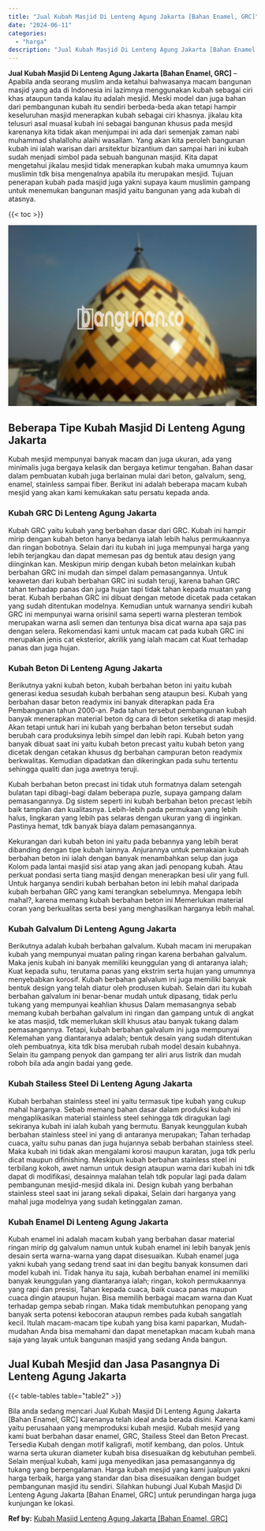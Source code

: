 ```yaml
---
title: "Jual Kubah Masjid Di Lenteng Agung Jakarta [Bahan Enamel, GRC]"
date: "2024-06-11"
categories: 
  - "harga"
description: "Jual Kubah Masjid Di Lenteng Agung Jakarta [Bahan Enamel, GRC]. Bila anda sedang mencari Jual Kubah Masjid Di Lenteng Agung Jakarta [Bahan Enamel, GRC] kar..."
---
```


**Jual Kubah Masjid Di Lenteng Agung Jakarta \[Bahan Enamel, GRC\]** – Apabila anda seorang muslim anda ketahui bahwasanya macam bangunan masjid yang ada di Indonesia ini lazimnya menggunakan kubah sebagai ciri khas ataupun tanda kalau itu adalah mesjid. Meski model dan juga bahan dari pembangunan kubah itu sendiri berbeda-beda akan tetapi hampir keseluruhan masjid menerapkan kubah sebagai ciri khasnya. jikalau kita telusuri asal muasal kubah ini sebagai bangunan khusus pada mesjid karenanya kita tidak akan menjumpai ini ada dari semenjak zaman nabi muhammad shalallohu alaihi wasallam. Yang akan kita peroleh bangunan kubah ini ialah warisan dari arsitektur bizantium dan sampai hari ini kubah sudah menjadi simbol pada sebuah bangunan masjid. Kita dapat mengetahui jikalau mesjid tidak menerapkan kubah maka umumnya kaum muslimin tdk bisa mengenalnya apabila itu merupakan mesjid. Tujuan penerapan kubah pada masjid juga yakni supaya kaum muslimin gampang untuk menemukan bangunan masjid yaitu bangunan yang ada kubah di atasnya.

{{< toc >}}

![Jual Kubah Masjid Di Lenteng Agung Jakarta [Bahan Enamel, GRC]](/images/jual-kubah-masjid-37.png)

## Beberapa Tipe Kubah Masjid Di Lenteng Agung Jakarta

Kubah mesjid mempunyai banyak macam dan juga ukuran, ada yang minimalis juga bergaya kelasik dan bergaya ketimur tengahan. Bahan dasar dalam pembuatan kubah juga berlainan mulai dari beton, galvalum, seng, enamel, stainless sampai fiber. Berikut ini adalah beberapa macam kubah mesjid yang akan kami kemukakan satu persatu kepada anda.

### Kubah GRC Di Lenteng Agung Jakarta

Kubah GRC yaitu kubah yang berbahan dasar dari GRC. Kubah ini hampir mirip dengan kubah beton hanya bedanya ialah lebih halus permukaannya dan ringan bobotnya. Selain dari itu kubah ini juga mempunyai harga yang lebih terjangkau dan dapat memesan pas dg bentuk atau design yang diinginkan kan. Meskipun mirip dengan kubah beton melainkan kubah berbahan GRC ini mudah dan simpel dalam pemasangannya. Untuk keawetan dari kubah berbahan GRC ini sudah teruji, karena bahan GRC tahan terhadap panas dan juga hujan tapi tidak tahan kepada muatan yang berat. Kubah berbahan GRC ini dibuat dengan metode dicetak pada cetakan yang sudah ditentukan modelnya. Kemudian untuk warnanya sendiri kubah GRC ini mempunyai warna orisinil sama seperti warna plesteran tembok merupakan warna asli semen dan tentunya bisa dicat warna apa saja pas dengan selera. Rekomendasi kami untuk macam cat pada kubah GRC ini merupakan jenis cat eksterior, akrilik yang ialah macam cat Kuat terhadap panas dan juga hujan.

### Kubah Beton Di Lenteng Agung Jakarta

Berikutnya yakni kubah beton, kubah berbahan beton ini yaitu kubah generasi kedua sesudah kubah berbahan seng ataupun besi. Kubah yang berbahan dasar beton readymix ini banyak diterapkan pada Era Pembangunan tahun 2000-an. Pada tahun tersebut pembangunan kubah banyak menerapkan material beton dg cara di beton seketika di atap mesjid. Akan tetapi untuk hari ini kubah yang berbahan beton tersebut sudah berubah cara produksinya lebih simpel dan lebih rapi. Kubah beton yang banyak dibuat saat ini yaitu kubah beton precast yaitu kubah beton yang dicetak dengan cetakan khusus dg berbahan campuran beton readymix berkwalitas. Kemudian dipadatkan dan dikeringkan pada suhu tertentu sehingga qualiti dan juga awetnya teruji.

Kubah berbahan beton precast ini tidak utuh formatnya dalam setengah bulatan tapi dibagi-bagi dalam beberapa puzle, supaya gampang dalam pemasangannya. Dg sistem seperti ini kubah berbahan beton precast lebih baik tampilan dan kualitasnya. Lebih-lebih pada permukaan yang lebih halus, lingkaran yang lebih pas selaras dengan ukuran yang di inginkan. Pastinya hemat, tdk banyak biaya dalam pemasangannya.

Kekurangan dari kubah beton ini yaitu pada bebannya yang lebih berat dibanding dengan tipe kubah lainnya. Anjurannya untuk pemakaian kubah berbahan beton ini ialah dengan banyak menambahkan selup dan juga Kolom pada lantai masjid sisi atap yang akan jadi penopang kubah. Atau perkuat pondasi serta tiang masjid dengan menerapkan besi ulir yang full. Untuk harganya sendiri kubah berbahan beton ini lebih mahal daripada kubah berbahan GRC yang kami terangkan sebelumnya. Mengapa lebih mahal?, karena memang kubah berbahan beton ini Memerlukan material coran yang berkualitas serta besi yang menghasilkan harganya lebih mahal.

### Kubah Galvalum Di Lenteng Agung Jakarta

Berikutnya adalah kubah berbahan galvalum. Kubah macam ini merupakan kubah yang mempunyai muatan paling ringan karena berbahan galvalum. Maka jenis kubah ini banyak memiliki keunggulan yang di antaranya ialah; Kuat kepada suhu, terutama panas yang ekstrim serta hujan yang umumnya menyebabkan korosif. Kubah berbahan galvalum ini juga memiliki banyak bentuk design yang telah diatur oleh produsen kubah. Selain dari itu kubah berbahan galvalum ini benar-benar mudah untuk dipasang, tidak perlu tukang yang mempunyai keahlian khusus Dalam memasangnya sebab memang kubah berbahan galvalum ini ringan dan gampang untuk di angkat ke atas masjid, tdk memerlukan skill khusus atau banyak tukang dalam pemasangannya. Tetapi, kubah berbahan galvalum ini juga mempunyai Kelemahan yang diantaranya adalah; bentuk desain yang sudah ditentukan oleh pembuatnya, kita tdk bisa merubah rubah model desain kubahnya. Selain itu gampang penyok dan gampang ter aliri arus listrik dan mudah roboh bila ada angin badai yang gede.

### Kubah Stailess Steel Di Lenteng Agung Jakarta

Kubah berbahan stainless steel ini yaitu termasuk tipe kubah yang cukup mahal harganya. Sebab memang bahan dasar dalam produksi kubah ini mengaplikasikan material stainless steel sehingga tdk diragukan lagi sekiranya kubah ini ialah kubah yang bermutu. Banyak keunggulan kubah berbahan stainless steel ini yang di antaranya merupakan; Tahan terhadap cuaca, yaitu suhu panas dan juga hujannya sebab berbahan stainless steel. Maka kubah ini tidak akan mengalami korosi maupun karatan, juga tdk perlu dicat maupun difinishing. Meskipun kubah berbahan stainless steel ini terbilang kokoh, awet namun untuk design ataupun warna dari kubah ini tdk dapat di modifikasi, desainnya malahan telah tdk popular lagi pada dalam pembangunan mesjid-mesjid dikala ini. Design kubah yang berbahan stainless steel saat ini jarang sekali dipakai, Selain dari harganya yang mahal juga modelnya yang sudah ketinggalan zaman.

### Kubah Enamel Di Lenteng Agung Jakarta

Kubah enamel ini adalah macam kubah yang berbahan dasar material ringan mirip dg galvalum namun untuk kubah enamel ini lebih banyak jenis desain serta warna-warna yang dapat disesuaikan. Kubah enamel juga yakni kubah yang sedang trend saat ini dan begitu banyak konsumen dari model kubah ini. Tidak hanya itu saja, kubah berbahan enamel ini memiliki banyak keunggulan yang diantaranya ialah; ringan, kokoh permukaannya yang rapi dan presisi, Tahan kepada cuaca, baik cuaca panas maupun cuaca dingin ataupun hujan. Bisa memilih berbagai macam warna dan Kuat terhadap gempa sebab ringan. Maka tidak membutuhkan penopang yang banyak serta potensi kebocoran ataupun rembes pada kubah sangatlah kecil. Itulah macam-macam tipe kubah yang bisa kami paparkan, Mudah-mudahan Anda bisa memahami dan dapat menetapkan macam kubah mana saja yang layak untuk bangunan masjid yang sedang Anda bangun.

## Jual Kubah Mesjid dan Jasa Pasangnya Di Lenteng Agung Jakarta

{{< table-tables table="table2" >}}

Bila anda sedang mencari Jual Kubah Masjid Di Lenteng Agung Jakarta \[Bahan Enamel, GRC\] karenanya telah ideal anda berada disini. Karena kami yaitu perusahaan yang memproduksi kubah mesjid. Kubah mesjid yang kami buat berbahan dasar enamel, GRC, Stailess Steel dan Beton Precast. Tersedia Kubah dengan motif kaligrafi, motif kembang, dan polos. Untuk warna serta ukuran diameter kubah bisa disesuaikan dg kebutuhan pembeli. Selain menjual kubah, kami juga menyedikan jasa pemasangannya dg tukang yang berpengalaman. Harga kubah mesjid yang kami jualpun yakni harga terbaik, harga yang standar dan bisa disesuaikan dengan budget pembangunan masjid itu sendiri. Silahkan hubungi Jual Kubah Masjid Di Lenteng Agung Jakarta \[Bahan Enamel, GRC\] untuk perundingan harga juga kunjungan ke lokasi.

**Ref by:** [Kubah Masjid Lenteng Agung Jakarta [Bahan Enamel, GRC]](https://id.wikipedia.org/wiki/Kubah)
